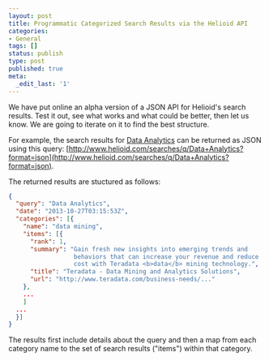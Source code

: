 ```yaml
---
layout: post
title: Programmatic Categorized Search Results via the Helioid API
categories:
- General
tags: []
status: publish
type: post
published: true
meta:
  _edit_last: '1'
---
```

We have put online an alpha version of a JSON API for Helioid's search results.
Test it out, see what works and what could be better, then let us know.  We are
going to iterate on it to find the best structure.

For example, the search results for [Data
Analytics](http://www.helioid.com/searches/q/Data+Analytics) can be returned as
JSON using this query:
[http://www.helioid.com/searches/q/Data+Analytics?format=json](http://www.helioid.com/searches/q/Data+Analytics?format=json).

The returned results are stuctured as follows:

```json
{
  "query": "Data Analytics",
  "date": "2013-10-27T03:15:53Z",
  "categories": [{
    "name": "data mining",
    "items": [{
      "rank": 1,
      "summary": "Gain fresh new insights into emerging trends and
                  behaviors that can increase your revenue and reduce
                  cost with Teradata <b>data</b> mining technology.",
      "title": "Teradata - Data Mining and Analytics Solutions",
      "url": "http://www.teradata.com/business-needs/..."
    },
    ...
    ]
  ...
  }]
}
```

The results first include details about the query and then a map from each
category name to the set of search results ("items") within that category.

